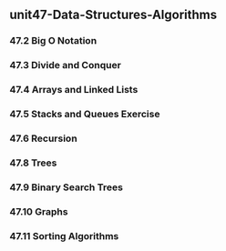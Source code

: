 ## unit47-Data-Structures-Algorithms
### 47.2 Big O Notation
### 47.3 Divide and Conquer
### 47.4 Arrays and Linked Lists
### 47.5 Stacks and Queues Exercise
### 47.6 Recursion
### 47.8 Trees
### 47.9 Binary Search Trees
### 47.10 Graphs
### 47.11 Sorting Algorithms
